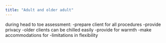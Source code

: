 ```yaml
---
title: "Adult and older adult"
---
```

during head to toe assessment: 
-prepare client for all procedures
-provide privacy
-older clients can be chilled easily
-provide for warmth
-make accommodations for
-limitations in flexibility

